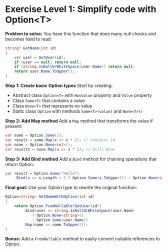 # Exercise Level 1: Simplify code with Option&lt;T&gt;

**Problem to solve:**
You have this function that does many null checks and becomes hard to read:

```csharp
string? GetName(int id)
{
    var user = GetUser(id);
    if (user == null) return null;
    if (string.IsNullOrWhiteSpace(user.Name)) return null;
    return user.Name.ToUpper();
}
```

**Step 1: Create basic Option types**
Start by creating:

- Abstract class `Option<T>` with `HasValue` property and `Value` property
- Class `Some<T>` that contains a value
- Class `None<T>` that represents no value
- Static class `Option` with methods `Some<T>(value)` and `None<T>()`

**Step 2: Add Map method**
Add a `Map` method that transforms the value if present:

```csharp
var some = Option.Some(5);
var result = some.Map(x => x * 2); // Contains 10
var none = Option.None<int>();
var result2 = none.Map(x => x * 2); // Still None
```

**Step 3: Add Bind method**
Add a `Bind` method for chaining operations that return Option:

```csharp
var result = Option.Some("hello")
    .Bind(s => s.Length > 3 ? Option.Some(s.ToUpper()) : Option.None<string>());
```

**Final goal:**
Use your Option type to rewrite the original function:

```csharp
Option<string> GetNameWithOption(int id)
{
    return Option.FromNullable(GetUser(id))
        .Bind(user => string.IsNullOrWhiteSpace(user.Name) 
            ? Option.None<string>() 
            : Option.Some(user.Name))
        .Map(name => name.ToUpper());
}
```

**Bonus:** Add a `FromNullable` method to easily convert nullable references to Option.
